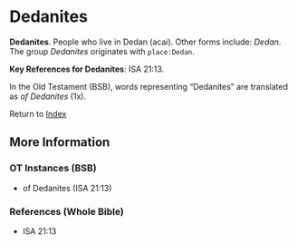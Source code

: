 # Dedanites
**Dedanites**. 
People who live in Dedan (acai). 
Other forms include: 
*Dedan*. 
The group _Dedanites_ originates with `place:Dedan`. 


**Key References for Dedanites**: 
ISA 21:13. 


In the Old Testament (BSB), words representing “Dedanites” are translated as 
*of Dedanites* (1x). 




Return to [Index](00-Index.md)

## More Information

### OT Instances (BSB)

* of Dedanites (ISA 21:13)



### References (Whole Bible)

* ISA 21:13



